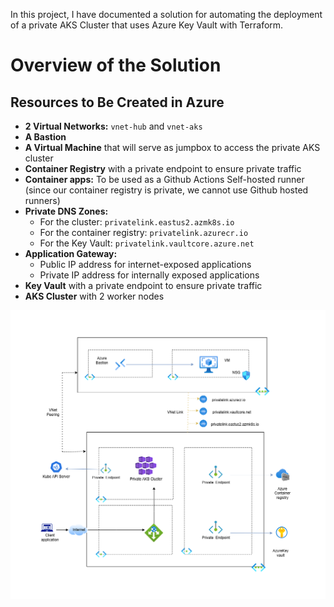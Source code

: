 In this project, I  have documented a solution for automating the deployment of a private AKS Cluster that uses Azure Key Vault with Terraform.
# Overview of the Solution

## Resources to Be Created in Azure

- **2 Virtual Networks:** `vnet-hub` and `vnet-aks`
- **A Bastion**
- **A Virtual Machine** that will serve as jumpbox to access the private AKS  cluster
- **Container Registry** with a private endpoint to ensure private traffic
- **Container apps:** To be used as a Github Actions Self-hosted runner (since our container registry is private, we cannot use Github hosted runners)
- **Private DNS Zones:**
  - For the cluster: `privatelink.eastus2.azmk8s.io`
  - For the container registry: `privatelink.azurecr.io`
  - For the Key Vault: `privatelink.vaultcore.azure.net`
- **Application Gateway:**
  - Public IP address for internet-exposed applications
  - Private IP address for internally exposed applications
- **Key Vault** with a private endpoint to ensure private traffic
- **AKS Cluster** with 2 worker nodes

 ![Archi](img/Azure.png)
